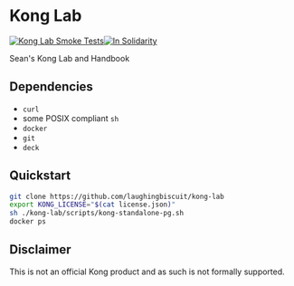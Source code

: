 # Kong Lab

[![Kong Lab Smoke Tests](https://github.com/laughingbiscuit/kong-lab/actions/workflows/kong-lab.yaml/badge.svg)](https://github.com/laughingbiscuit/kong-lab/actions/workflows/kong-lab.yaml)[![In Solidarity](https://github.com/jpoehnelt/in-solidarity-bot/raw/main/static//badge-flat.png)](https://github.com/apps/in-solidarity)

Sean's Kong Lab and Handbook

## Dependencies

- `curl`
- some POSIX compliant `sh`
- `docker`
- `git`
- `deck`

## Quickstart

```sh
git clone https://github.com/laughingbiscuit/kong-lab
export KONG_LICENSE="$(cat license.json)"
sh ./kong-lab/scripts/kong-standalone-pg.sh
docker ps
```

## Disclaimer

This is not an official Kong product and as such is not formally supported.
